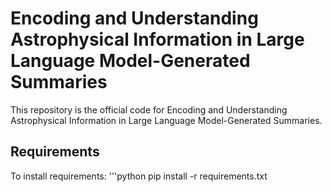 # Encoding and Understanding Astrophysical Information in Large Language Model-Generated Summaries
This repository is the official code for Encoding and Understanding Astrophysical Information in Large Language Model-Generated Summaries.

## Requirements
To install requirements:
'''python
pip install -r requirements.txt
